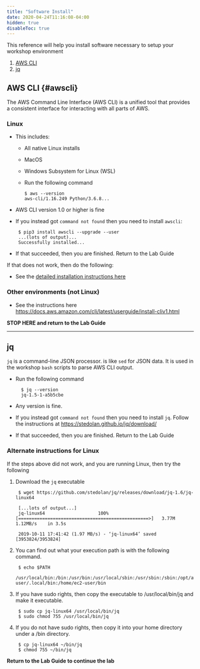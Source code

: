 ```yaml
---
title: "Software Install"
date: 2020-04-24T11:16:08-04:00
hidden: true
disableToc: true
---
```


This reference will help you install software necessary to setup your workshop environment

1. [AWS CLI](#awscli)
1. [jq](#jq)

## AWS CLI {#awscli}

The AWS Command Line Interface (AWS CLI) is a unified tool that provides a consistent interface for interacting with all parts of AWS.

### Linux

* This includes:
  * All native Linux installs
  * MacOS
  * Windows Subsystem for Linux (WSL)
  * Run the following command

        $ aws --version
        aws-cli/1.16.249 Python/3.6.8...
* AWS CLI version 1.0 or higher is fine
* If you instead got `command not found` then you need to install `awscli`:

       $ pip3 install awscli --upgrade --user
       ...(lots of output)...
       Successfully installed...
* If that succeeded, then you are finished.  Return to the Lab Guide

If that does not work, then do the following:

* See the [detailed installation instructions here](https://docs.aws.amazon.com/cli/latest/userguide/install-bundle.html)

### Other environments (not Linux)

* See the instructions here <https://docs.aws.amazon.com/cli/latest/userguide/install-cliv1.html>

**STOP HERE and return to the Lab Guide**

---

## jq

`jq` is a command-line JSON processor. is like `sed` for JSON data. It is used in the workshop `bash` scripts to parse AWS CLI output.

* Run the following command

        $ jq --version
        jq-1.5-1-a5b5cbe
* Any version is fine.
* If you instead got `command not found` then you need to install `jq`. Follow the instructions at <https://stedolan.github.io/jq/download/>

* If that succeeded, then you are finished.  Return to the Lab Guide

### Alternate instructions for Linux

If the steps above did not work, and you are running Linux, then try the following

1. Download the `jq` executable

        $ wget https://github.com/stedolan/jq/releases/download/jq-1.6/jq-linux64

        [...lots of output...]
        jq-linux64                    100%[=================================================>]   3.77M  1.12MB/s    in 3.5s

        2019-10-11 17:41:42 (1.97 MB/s) - ‘jq-linux64’ saved [3953824/3953824]

1. You can find out what your execution path is with the following command.

        $ echo $PATH
        /usr/local/bin:/bin:/usr/bin:/usr/local/sbin:/usr/sbin:/sbin:/opt/aws/bin:/home/ec2-user/.local/bin:/home/ec2-user/bin

1. If you have sudo rights, then copy the executable to /usr/local/bin/jq and make it executable.  

        $ sudo cp jq-linux64 /usr/local/bin/jq
        $ sudo chmod 755 /usr/local/bin/jq

1. If you do not have sudo rights, then copy it into your home directory under a /bin directory.

        $ cp jq-linux64 ~/bin/jq
        $ chmod 755 ~/bin/jq

**Return to the Lab Guide to continue the lab**
